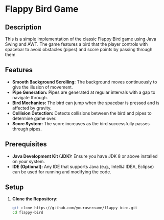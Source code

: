 # Flappy Bird Game

## Description

This is a simple implementation of the classic Flappy Bird game using Java Swing and AWT. The game features a bird that the player controls with spacebar to avoid obstacles (pipes) and score points by passing through them.

## Features

- **Smooth Background Scrolling:** The background moves continuously to give the illusion of movement.
- **Pipe Generation:** Pipes are generated at regular intervals with a gap to navigate through.
- **Bird Mechanics:** The bird can jump when the spacebar is pressed and is affected by gravity.
- **Collision Detection:** Detects collisions between the bird and pipes to determine game over.
- **Score System:** The score increases as the bird successfully passes through pipes.

## Prerequisites

- **Java Development Kit (JDK):** Ensure you have JDK 8 or above installed on your system.
- **IDE (Optional):** Any IDE that supports Java (e.g., IntelliJ IDEA, Eclipse) can be used for running and modifying the code.

## Setup

1. **Clone the Repository:**

   ```sh
   git clone https://github.com/yourusername/flappy-bird.git
   cd flappy-bird
